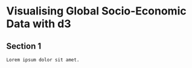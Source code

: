 # Visualising Global Socio-Economic Data with d3

## Section 1

```
Lorem ipsum dolor sit amet.
```
